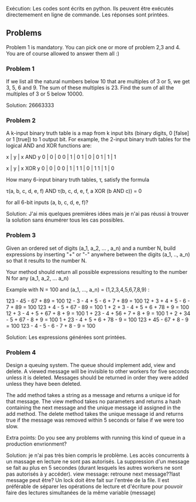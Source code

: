 

Exécution: Les codes sont écrits en python. Ils peuvent être exécutés directemement en ligne de commande. Les réponses sont printées.


## Problems

Problem 1 is mandatory.
You can pick one or more of problem 2,3 and 4. 
You are of course allowed to answer them all :)


### Problem 1

If we list all the natural numbers below 10 that are multiples of 3 or 5, we get 3, 5, 6 and 9. The sum of these multiples is 23.
Find the sum of all the multiples of 3 or 5 below 10000.

Solution: 26663333



### Problem 2

A k-input binary truth table is a map from k input bits (binary digits, 0 [false] or 1 [true]) to 1 output bit. For example, the 2-input binary truth tables for the logical AND and XOR functions are:

x  | y | x AND y
0  | 0 |   0
0  | 1 |   0
1  | 0 |   0
1  | 1 |   1


x  |  y  | x XOR y
0  |  0  |    0
0  |  1  |    1
1  |  0  |    1
1  |  1  |    0

How many 6-input binary truth tables, τ, satisfy the formula

τ(a, b, c, d, e, f) AND τ(b, c, d, e, f, a XOR (b AND c)) = 0

for all 6-bit inputs (a, b, c, d, e, f)?

Solution:
J'ai mis quelques premières idées mais je n'ai pas réussi à trouver la solution sans énumérer tous les cas possibles.


### Problem 3

Given an ordered set of digits (a_1, a_2, ... , a_n) and a number N, build expressions by inserting "+"
or "-" anywhere between the digits (a_1, .., a_n) so that it results to the number N.

Your method should return all possible expressions resulting to the number N for any (a_1, a_2, ... a_n)


Example with N = 100 and (a_1, ..., a_n) = (1,2,3,4,5,6,7,8,9) :

123 - 45 - 67 + 89 = 100
12 - 3 - 4 + 5 - 6 + 7 + 89 = 100
12 + 3 + 4 + 5 - 6 - 7 + 89 = 100
123 + 4 - 5 + 67 - 89 = 100
1 + 2 + 3 - 4 + 5 + 6 + 78 + 9 = 100
12 + 3 - 4 + 5 + 67 + 8 + 9 = 100
1 + 23 - 4 + 56 + 7 + 8 + 9 = 100
1 + 2 + 34 - 5 + 67 - 8 + 9 = 100
1 + 23 - 4 + 5 + 6 + 78 - 9 = 100
123 + 45 - 67 + 8 - 9 = 100
123 - 4 - 5 - 6 - 7 + 8 - 9 = 100

Solution:
Les expressions générées sont printées.

### Problem 4

Design a queuing system. The queue should implement add, view and delete. A
viewed message will be invisible to other workers for five seconds unless it is
deleted. Messages should be returned in order they were added unless they have
been deleted.

The add method takes a string as a message and returns a unique id for that
message.  The view method takes no parameters and returns a hash containing the
next message and the unique message id assigned in the add method.  The delete
method takes the unique message id and returns true if the message was removed
within 5 seconds or false if we were too slow.

Extra points: Do you see any problems with running this kind of queue in a
production envrionment?

Solution: 
je n'ai pas très bien compris le problème. Les accès concurrents à un massage en lecture ne sont pas autorisés. La suppression d'un message se fait au plus en 5 secondes (durant lesquels les autres workers ne sont pas autorisés à y accéder).
view message: retroune next message??last message peut être?
Un lock doit être fait sur l'entrée de la file.
Il est préférable de séparer les opérations de lecture et d'écriture pour pouvoir faire des lectures simultanées de la même variable (message)
